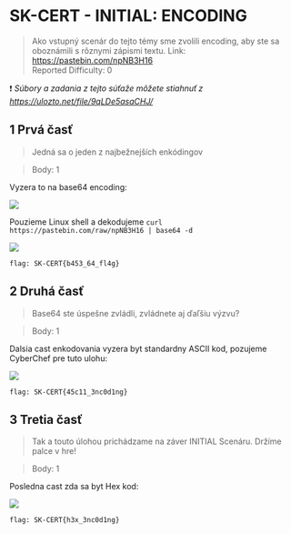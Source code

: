 # SK-CERT - INITIAL: ENCODING
> Ako vstupný scenár do tejto témy sme zvolili encoding, aby ste sa oboznámili s rôznymi zápismi textu. Link: https://pastebin.com/npNB3H16 <br/>
Reported Difficulty: 0

:exclamation: *Súbory a zadania z tejto súťaže môžete stiahnuť z https://ulozto.net/file/9qLDe5asaCHJ/*

## 1 Prvá časť
> Jedná sa o jeden z najbežnejších enkódingov

> Body: 1

Vyzera to na base64 encoding:

![](images/2022-03-06-16-59-24.png)

Pouzieme Linux shell a dekodujeme `curl https://pastebin.com/raw/npNB3H16 | base64 -d`

![](images/2022-03-06-17-01-00.png)

```
flag: SK-CERT{b453_64_fl4g}
```

## 2 Druhá časť
> Base64 ste úspešne zvládli, zvládnete aj ďaľšiu výzvu?

> Body: 1

Dalsia cast enkodovania vyzera byt standardny ASCII kod, pozujeme CyberChef pre tuto ulohu:

![](images/2022-03-06-17-07-29.png)

```
flag: SK-CERT{45c11_3nc0d1ng}
```

## 3 Tretia časť
> Tak a touto úlohou prichádzame na záver INITIAL Scenáru. Držíme palce v hre!

> Body: 1

Posledna cast zda sa byt Hex kod:

![](images/2022-03-06-17-09-15.png)

```
flag: SK-CERT{h3x_3nc0d1ng}
```